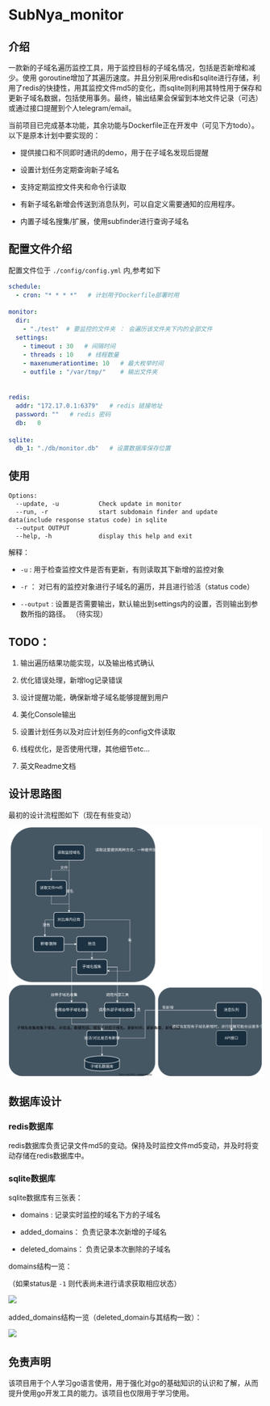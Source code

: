 # SubNya_monitor



## 介绍

一款新的子域名遍历监控工具，用于监控目标的子域名情况，包括是否新增和减少。使用 goroutine增加了其遍历速度。并且分别采用redis和sqlite进行存储，利用了redis的快捷性，用其监控文件md5的变化，而sqlite则利用其特性用于保存和更新子域名数据，包括使用事务。最终，输出结果会保留到本地文件记录（可选）或通过接口提醒到个人telegram/email。



当前项目已完成基本功能，其余功能与Dockerfile正在开发中（可见下方todo）。以下是原本计划中要实现的：

- 提供接口和不同即时通讯的demo，用于在子域名发现后提醒

- 设置计划任务定期查询新子域名

- 支持定期监控文件夹和命令行读取

- 有新子域名新增会传送到消息队列，可以自定义需要通知的应用程序。

- 内置子域名搜集/扩展，使用subfinder进行查询子域名



## 配置文件介绍

配置文件位于 `./config/config.yml` 内,参考如下

```yml
schedule:
  - cron: "* * * *"   # 计划用于Dockerfile部署时用

monitor:
  dir: 
    - "./test"  # 要监控的文件夹 ： 会遍历该文件夹下内的全部文件
  settings:
    - timeout : 30   # 间隔时间
    - threads : 10    # 线程数量
    - maxenumerationtime: 10   # 最大枚举时间
    - outfile : "/var/tmp/"    # 输出文件夹
  
  
redis:
  addr: "172.17.0.1:6379"   # redis 链接地址
  password: ""   # redis 密码
  db:   0 

sqlite:
  db_1: "./db/monitor.db"   # 设置数据库保存位置
```



## 使用

```
Options:
  --update, -u           Check update in monitor
  --run, -r              start subdomain finder and update data(include response status code) in sqlite
  --output OUTPUT
  --help, -h             display this help and exit
```

解释：

- `-u` : 用于检查监控文件是否有更新，有则读取其下新增的监控对象

- `-r` ： 对已有的监控对象进行子域名的遍历，并且进行验活（status code）

- `--output` : 设置是否需要输出，默认输出到settings内的设置，否则输出到参数所指的路径。 （待实现）





## TODO：

1. 输出遍历结果功能实现，以及输出格式确认

2. 优化错误处理，新增log记录错误

3. 设计提醒功能，确保新增子域名能够提醒到用户

4. 美化Console输出

5. 设置计划任务以及对应计划任务的config文件读取

6. 线程优化，是否使用代理，其他细节etc...

7. 英文Readme文档





## 设计思路图

最初的设计流程图如下（现在有些变动）

![](assets/90c0bb232050bd82675fb499b2616e333570c168.svg)

## 数据库设计

### redis数据库

redis数据库负责记录文件md5的变动。保持及时监控文件md5变动，并及时将变动存储在redis数据库中。

### sqlite数据库

sqlite数据库有三张表：

- domains : 记录实时监控的域名下方的子域名

- added_domains： 负责记录本次新增的子域名

- deleted_domains： 负责记录本次删除的子域名

domains结构一览：

（如果status是 `-1` 则代表尚未进行请求获取相应状态）

![](https://i.imgur.com/og6M2ug.png)

added_domains结构一览（deleted_domain与其结构一致）：

![](https://i.imgur.com/cXV1qgv.png)

## 免责声明

该项目用于个人学习go语言使用，用于强化对go的基础知识的认识和了解，从而提升使用go开发工具的能力。该项目也仅限用于学习使用。
